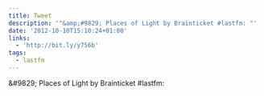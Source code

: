 ```yaml
---
title: Tweet
description: '"&amp;#9829; Places of Light by Brainticket #lastfm: "'
date: '2012-10-10T15:10:24+01:00'
links:
  - 'http://bit.ly/y756b'
tags:
  - lastfm
---
```

&amp;#9829; Places of Light by Brainticket #lastfm: 
